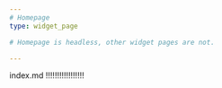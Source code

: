 ```yaml
---
# Homepage
type: widget_page

# Homepage is headless, other widget pages are not.

---
```


index.md !!!!!!!!!!!!!!!!!
